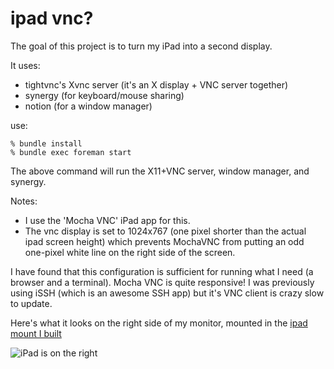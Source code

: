 # ipad vnc?

The goal of this project is to turn my iPad into a second display.

It uses:

* tightvnc's Xvnc server (it's an X display + VNC server together)
* synergy (for keyboard/mouse sharing)
* notion (for a window manager)

use:

    % bundle install
    % bundle exec foreman start

The above command will run the X11+VNC server, window manager, and synergy.

Notes:

* I use the 'Mocha VNC' iPad app for this.
* The vnc display is set to 1024x767 (one pixel shorter than the actual ipad
  screen height) which prevents MochaVNC from putting an odd one-pixel white
  line on the right side of the screen.

I have found that this configuration is sufficient for running what I need (a
browser and a terminal). Mocha VNC is quite responsive! I was previously using
iSSH (which is an awesome SSH app) but it's VNC client is crazy slow to update.

Here's what it looks on the right side of my monitor, mounted in the [ipad mount I built](http://www.flickr.com/photos/jordansissel/5201000502/)

![iPad is on the right](https://github.com/jordansissel/experiments/raw/master/tools/ipad-vnc/picture.jpg)
